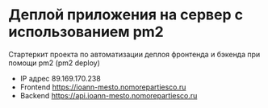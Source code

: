 # Деплой приложения на сервер с использованием pm2

Стартеркит проекта по автоматизации деплоя фронтенда и бэкенда при помощи pm2 (pm2 deploy)

* IP адрес 89.169.170.238
* Frontend https://ioann-mesto.nomorepartiesco.ru
* Backend https://api.ioann-mesto.nomorepartiesco.ru
